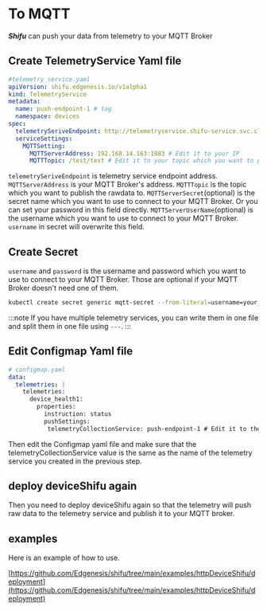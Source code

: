 # To MQTT

***Shifu*** can push your data from telemetry to your MQTT Broker

## Create TelemetryService Yaml file
```yaml
#telemetry_service.yaml
apiVersion: shifu.edgenesis.io/v1alpha1
kind: TelemetryService
metadata:
  name: push-endpoint-1 # tag
  namespace: devices
spec:
  telemetrySeriveEndpoint: http://telemetryservice.shifu-service.svc.cluster.local
  serviceSettings:
    MQTTSetting:
      MQTTServerAddress: 192.168.14.163:1883 # Edit it to your IP
      MQTTTopic: /test/test # Edit it to your topic which you want to publish
```
`telemetrySeriveEndpoint` is telemetry service endpoint address.
`MQTTServerAddress` is your MQTT Broker's address.
`MQTTTopic` is the topic which you want to publish the rawdata to.
`MQTTServerSecret`(optional) is the secret name which you want to use to connect to your MQTT Broker. Or you can set your password in this field directly.
`MQTTServerUserName`(optional) is the username which you want to use to connect to your MQTT Broker. `username` in secret will overwrite this field.

## Create Secret

`username` and `password` is the username and password which you want to use to connect to your MQTT Broker. Those are optional if your MQTT Broker doesn't need one of them.

```bash
kubectl create secret generic mqtt-secret --from-literal=username=your_username --from-literal=password=your_password -n devices
```

:::note
If you have multiple telemetry services, you can write them in one file and split them in one file using `---`.
:::

## Edit Configmap Yaml file
```yaml
# configmap.yaml
data:
  telemetries: |
    telemetries:
      device_health1:
        properties:
          instruction: status
          pushSettings:
           telemetryCollectionService: push-endpoint-1 # Edit it to the name same with TelemetryService's name(# tag)
```
Then edit the Configmap yaml file and make sure that the telemetryCollectionService value is the same as the name of the telemetry service you created in the previous step.

## deploy deviceShifu again

Then you need to deploy deviceShifu again so that the telemetry will push raw data to the telemetry service and publish it to your MQTT broker.

## examples

Here is an example of how to use.

[https://github.com/Edgenesis/shifu/tree/main/examples/httpDeviceShifu/deployment](https://github.com/Edgenesis/shifu/tree/main/examples/httpDeviceShifu/deployment)
